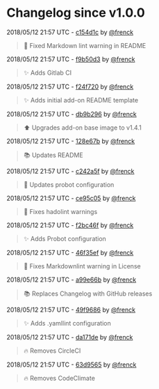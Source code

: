 # Changelog since v1.0.0

2018/05/12 21:57 UTC - [c154d1c](https://github.com/hassio-addons/addon-control-panel/commit/c154d1c4f61c2e21a6ef0da7aabc428745fb0e03) by [@frenck](https://github.com/frenck)
> :shirt: Fixed Markdown lint warning in README 

2018/05/12 21:57 UTC - [f9b50d3](https://github.com/hassio-addons/addon-control-panel/commit/f9b50d34775d1d71c873c57a6efeddc3d2d3519a) by [@frenck](https://github.com/frenck)
> :sparkles: Adds Gitlab CI 

2018/05/12 21:57 UTC - [f24f720](https://github.com/hassio-addons/addon-control-panel/commit/f24f720ebf54e7f71eb6a0fda25810d91d423fc4) by [@frenck](https://github.com/frenck)
> :sparkles: Adds initial add-on README template 

2018/05/12 21:57 UTC - [db9b296](https://github.com/hassio-addons/addon-control-panel/commit/db9b296e86b52fb27a8b0b96854ae7c9675b5925) by [@frenck](https://github.com/frenck)
> :arrow_up: Upgrades add-on base image to v1.4.1 

2018/05/12 21:57 UTC - [128e67b](https://github.com/hassio-addons/addon-control-panel/commit/128e67b840022f95d2e0d0a061c25e9e6129286d) by [@frenck](https://github.com/frenck)
> :books: Updates README 

2018/05/12 21:57 UTC - [c242a5f](https://github.com/hassio-addons/addon-control-panel/commit/c242a5fae6d38d861e89b458f4385220085b7c81) by [@frenck](https://github.com/frenck)
> :rocket: Updates probot configuration 

2018/05/12 21:57 UTC - [ce95c05](https://github.com/hassio-addons/addon-control-panel/commit/ce95c0528959e60f0e6e1160ea81c12afbf9efab) by [@frenck](https://github.com/frenck)
> :shirt: Fixes hadolint warnings 

2018/05/12 21:57 UTC - [f2bc46f](https://github.com/hassio-addons/addon-control-panel/commit/f2bc46f321d03fa114767ca7dfa984ac02f9feec) by [@frenck](https://github.com/frenck)
> :sparkles: Adds Probot configuration 

2018/05/12 21:57 UTC - [46f35ef](https://github.com/hassio-addons/addon-control-panel/commit/46f35ef12c54ab19855abeb1017e73f4b93126f1) by [@frenck](https://github.com/frenck)
> :shirt: Fixes Markdownlint warning in License 

2018/05/12 21:57 UTC - [a99e66b](https://github.com/hassio-addons/addon-control-panel/commit/a99e66ba66b173ef95751171c19d88322c22a486) by [@frenck](https://github.com/frenck)
> :books: Replaces Changelog with GitHub releases 

2018/05/12 21:57 UTC - [49f9686](https://github.com/hassio-addons/addon-control-panel/commit/49f968605d2d5796c7dedc2b01a32f726d1563f2) by [@frenck](https://github.com/frenck)
> :sparkles: Adds .yamllint configuration 

2018/05/12 21:57 UTC - [da171de](https://github.com/hassio-addons/addon-control-panel/commit/da171de2ececa358ee2525232fe5073c392b464a) by [@frenck](https://github.com/frenck)
> :fire: Removes CircleCI 

2018/05/12 21:57 UTC - [63d9565](https://github.com/hassio-addons/addon-control-panel/commit/63d9565e5befa0921aa516c085f2f2d4a3c409eb) by [@frenck](https://github.com/frenck)
> :fire: Removes CodeClimate 

